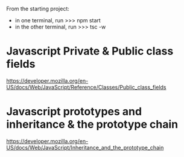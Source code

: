 From the starting project:
- in one terminal, run >>> npm start
- in the other terminal, run >>> tsc -w


# Javascript Private & Public class fields
https://developer.mozilla.org/en-US/docs/Web/JavaScript/Reference/Classes/Public_class_fields

# Javascript prototypes and inheritance & the prototype chain
https://developer.mozilla.org/en-US/docs/Web/JavaScript/Inheritance_and_the_prototype_chain